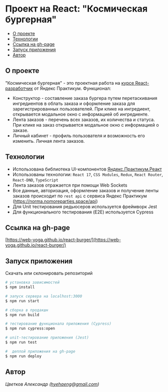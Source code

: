 # Проект на React: "Космическая бургерная"

 - [О проекте](#О-проекте)
 - [Технологии](#Технологии)
 - [Ссылка на gh-page](#Ссылка-на-gh-page)
 - [Запуск приложения](#Запуск-приложения)
 - [Автор](#Автор)

## О проекте

"Космическая бургерная" - это проектная работа на [курсе React-разработчик](https://praktikum.yandex.ru/react/) от Яндекс Практикум.
Функционал:
- Конструктор - составление заказа бургера путем перетаскивания ингредиентов в облать заказа и оформление заказа для зарегистрированных пользователей. При клике на ингредиент, открывается модальное окно с информацией об ингредиенте.
- Лента заказов - перечень всех заказов, их количества и статуса. При клике на заказ открывается модальное окно с информацией о заказе.
- Личный кабинет - профиль пользователя и возможность его изменить. Личная лента заказов.

## Технологии

- Использована библиотека UI-компонентов [Яндекс.Практикум.Реакт](https://github.com/yandex-praktikum/react-developer-burger-ui-components)
- Использованы технологии: `React 17`, `CSS Modules`, `Redux`, `React Router`, `React-DND`, `TypeScript`
- Лента заказов отражается при помощи Web Sockets
- Все данные, авторизация, оформление заказов и получение ленты заказов происходит по `rest api` с сервиса Яндекс Практикум (https://norma.nomoreparties.space/api)
- Для Unit тестирования редьюсеров используется фреймворк Jest
- Для функционального тестирования (E2E) используется Cypress


## Ссылка на gh-page

[https://web-yoga.github.io/react-burger/](https://web-yoga.github.io/react-burger/)

## Запуск приложения

Скачать или склонировать репозиторий
```sh
# установка зависимостей
$ npm install

# запуск сервера на localhost:3000
$ npm run start

# сборка в продакшн
$ npm run build

# тестирование функционала приложения (Cypress)
$ npm run cypress:open

# unit-тестирование приложения (Jest)
$ npm run test

#  деплой приложения на gh-page
$ npm run deploy
```

## Автор

*Цветков Александр 
(hyehaeng@gmail.com)*